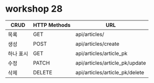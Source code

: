 # workshop 28



| CRUD      | HTTP Methods | URL                            |
| --------- | ------------ | ------------------------------ |
| 목록      | GET          | api/articles/                  |
| 생성      | POST         | api/articles/create            |
| 하나 표시 | GET          | api/articles/article_pk        |
| 수정      | PATCH        | api/articles/article_pk/update |
| 삭제      | DELETE       | api/articles/article_pk/delete |

